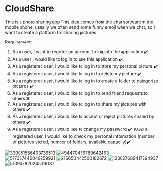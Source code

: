 # CloudShare

This is a photo sharing app
This idea comes from the chat software in the mobile phone,
usually we often send some funny emoji when we chat, 
so I want to create a platform for sharing pictures


Requirement:
1. As a user, I want to register an account to log into the application                     ✔️
2. As a user I would like to log in to use this application                                 ✔️
3. As a registered user, i would like to log in to store my personal picture                ✔️
4. As a registered user, i would like to log in to delete my picture                        ✔️
5. As a registered user, i would like to log in to create a folder to categorize pictures   ✔️
6. As a registered user, i would like to log in to send friend requests to others           ❌
7. As a registered user, i would like to log in to share my pictures with others            ✔️
8. As a registered user, i would like to accept or reject pictures shared by others         ✔️
9. As a registered user, i would like to change my password                                 ✔️
10.As a registered user, I would like to check my personal information (number of pictures stored, number of folders, available capacity)✔️


![330051556403736513](https://user-images.githubusercontent.com/75226562/205371018-98484b1c-a425-40d4-9190-88963a2e35b4.jpg)
![494470436789642463](https://user-images.githubusercontent.com/75226562/205371055-29b5f46e-5a6b-4a36-beb8-8e0c5ac6c92f.jpg)
![517337440048259921](https://user-images.githubusercontent.com/75226562/205371733-33298126-5151-4a31-8402-965c7092f7b4.jpg)
![216650442500182672](https://user-images.githubusercontent.com/75226562/205371746-8c70ca92-341d-4c75-b81d-7a03efb6fbf2.jpg)
![133027689417394937](https://user-images.githubusercontent.com/75226562/205371766-1f999607-5552-4184-97b5-57b830cff766.jpg)
![510947820245616187](https://user-images.githubusercontent.com/75226562/205371791-090ae598-483e-4a2e-9fb6-46b59e9e6594.jpg)




